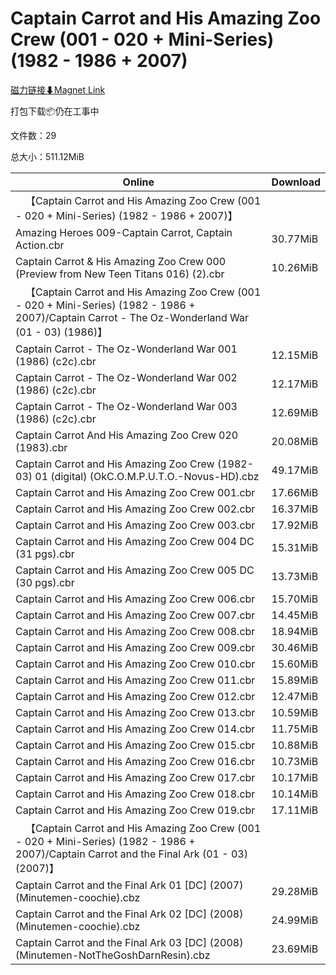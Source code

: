 # Captain Carrot and His Amazing Zoo Crew (001 - 020 + Mini-Series) (1982 - 1986 + 2007)

[磁力链接⬇Magnet Link](magnet:?xt=urn:btih:67f9fe1f3f5382a2ca165bf7f3f67d7db8943ecd&dn=Captain%20Carrot%20and%20His%20Amazing%20Zoo%20Crew%20%28001%20-%20020%20%2B%20Mini-Series%29%20%281982%20-%201986%20%2B%202007%29)

打包下载📦仍在工事中

文件数：29

总大小：511.12MiB

Online | Download
--- | ---
&emsp;【Captain Carrot and His Amazing Zoo Crew (001 - 020 + Mini-Series) (1982 - 1986 + 2007)】 | 
Amazing Heroes 009-Captain Carrot, Captain Action.cbr | 30.77MiB
Captain Carrot & His Amazing Zoo Crew 000 (Preview from New Teen Titans 016) (2).cbr | 10.26MiB
&emsp;【Captain Carrot and His Amazing Zoo Crew (001 - 020 + Mini-Series) (1982 - 1986 + 2007)/Captain Carrot - The Oz-Wonderland War (01 - 03) (1986)】 | 
Captain Carrot - The Oz-Wonderland War 001 (1986) (c2c).cbr | 12.15MiB
Captain Carrot - The Oz-Wonderland War 002 (1986) (c2c).cbr | 12.17MiB
Captain Carrot - The Oz-Wonderland War 003 (1986) (c2c).cbr | 12.69MiB
Captain Carrot And His Amazing Zoo Crew 020 (1983).cbr | 20.08MiB
Captain Carrot and His Amazing Zoo Crew (1982-03) 01 (digital) (OkC.O.M.P.U.T.O.-Novus-HD).cbz | 49.17MiB
Captain Carrot and His Amazing Zoo Crew 001.cbr | 17.66MiB
Captain Carrot and His Amazing Zoo Crew 002.cbr | 16.37MiB
Captain Carrot and His Amazing Zoo Crew 003.cbr | 17.92MiB
Captain Carrot and His Amazing Zoo Crew 004 DC (31 pgs).cbr | 15.31MiB
Captain Carrot and His Amazing Zoo Crew 005 DC (30 pgs).cbr | 13.73MiB
Captain Carrot and His Amazing Zoo Crew 006.cbr | 15.70MiB
Captain Carrot and His Amazing Zoo Crew 007.cbr | 14.45MiB
Captain Carrot and His Amazing Zoo Crew 008.cbr | 18.94MiB
Captain Carrot and His Amazing Zoo Crew 009.cbr | 30.46MiB
Captain Carrot and His Amazing Zoo Crew 010.cbr | 15.60MiB
Captain Carrot and His Amazing Zoo Crew 011.cbr | 15.89MiB
Captain Carrot and His Amazing Zoo Crew 012.cbr | 12.47MiB
Captain Carrot and His Amazing Zoo Crew 013.cbr | 10.59MiB
Captain Carrot and His Amazing Zoo Crew 014.cbr | 11.75MiB
Captain Carrot and His Amazing Zoo Crew 015.cbr | 10.88MiB
Captain Carrot and His Amazing Zoo Crew 016.cbr | 10.73MiB
Captain Carrot and His Amazing Zoo Crew 017.cbr | 10.17MiB
Captain Carrot and His Amazing Zoo Crew 018.cbr | 10.14MiB
Captain Carrot and His Amazing Zoo Crew 019.cbr | 17.11MiB
&emsp;【Captain Carrot and His Amazing Zoo Crew (001 - 020 + Mini-Series) (1982 - 1986 + 2007)/Captain Carrot and the Final Ark (01 - 03) (2007)】 | 
Captain Carrot and the Final Ark 01 \[DC\] (2007) (Minutemen-coochie).cbz | 29.28MiB
Captain Carrot and the Final Ark 02 \[DC\] (2008) (Minutemen-coochie).cbz | 24.99MiB
Captain Carrot and the Final Ark 03 \[DC\] (2008) (Minutemen-NotTheGoshDarnResin).cbz | 23.69MiB